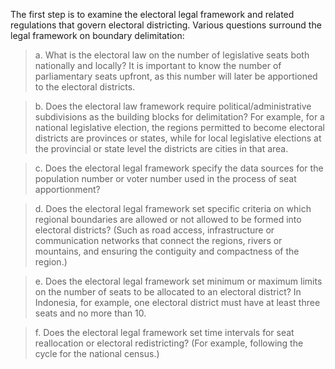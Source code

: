 The first step is to examine the electoral legal framework and related regulations that govern electoral districting. Various questions surround the legal framework on boundary delimitation: 

> a. What is the electoral law on the number of legislative seats both nationally and locally? It is important to know the number of parliamentary seats upfront, as this number will later be apportioned to the electoral districts.

> b. Does the electoral law framework require political/administrative subdivisions as the building blocks for delimitation? For example, for a national legislative election, the regions permitted to become electoral districts are provinces or states, while for local legislative elections at the provincial or state level the districts are cities in that area. 

> c. Does the electoral legal framework specify the data sources for the population number or voter number used in the process of seat apportionment? 

> d. Does the electoral legal framework set specific criteria on which regional boundaries are allowed or not allowed to be formed into electoral districts? (Such as road access, infrastructure or communication networks that connect the regions, rivers or mountains, and ensuring the contiguity and compactness of the region.) 

> e. Does the electoral legal framework set minimum or maximum limits on the number of seats to be allocated to an electoral district? In Indonesia, for example, one electoral district must have at least three seats and no more than 10. 

> f. Does the electoral legal framework set time intervals for seat reallocation or electoral redistricting? (For example, following the cycle for the national census.) 
